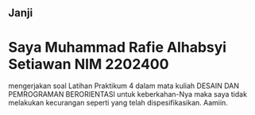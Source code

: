 ## Janji
# Saya Muhammad Rafie Alhabsyi Setiawan NIM 2202400
mengerjakan soal Latihan Praktikum 4
dalam mata kuliah DESAIN DAN PEMROGRAMAN BERORIENTASI
untuk keberkahan-Nya maka saya tidak melakukan kecurangan seperti yang telah dispesifikasikan. Aamiin.
